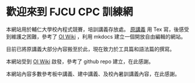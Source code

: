 # 歡迎來到 FJCU CPC 訓練網

本網站用於輔仁大學校內程式競賽，培訓講義存放處。 [原講義](https://github.com/FjuOnlineJudge/training_handout) 用 Tex 寫，後感受到維護之困難，參考了 [OI Wiki](https://oi-wiki.org/) ，利用 mkdocs 建立一個開放自由編輯的網站。

目前已將原講義大部分內容搬至於此，現在致力於工具篇和語法篇的撰寫。

本網站受到 [OI Wiki](https://oi-wiki.org/) 啟發，參考了 github repo 建立，在此感謝。

本網站內容多數參考板中講義、建中講義、及校內暑訓講義內容，在此感謝。
